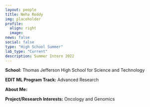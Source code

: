 ```yaml
---
layout: people
title: Neha Reddy
img: placeholder
profile:
  align: right
  image: 
news: false
social: false
type: "High School Summer"
lab_type: "Current"
description: Summer Intern 2022
---
```


**School:** Thomas Jefferson High School for Science and Technology

**EDIT ML Program Track:**
Advanced Research

**About Me:**


**Project/Research Interests:**
Oncology and Genomics
